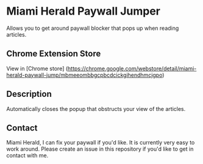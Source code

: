 # Miami Herald Paywall Jumper
Allows you to get around paywall blocker that pops up when reading articles.

## Chrome Extension Store
View in [Chrome store] (https://chrome.google.com/webstore/detail/miami-herald-paywall-jump/mbmeeombbgcpbcdcickgihendhmcjgpo)

## Description
Automatically closes the popup that obstructs your view of the articles.

## Contact
Miami Herald, I can fix your paywall if you'd like.  It is currently very easy to work around. Please create an issue in this repository if you'd like to get in contact with me.